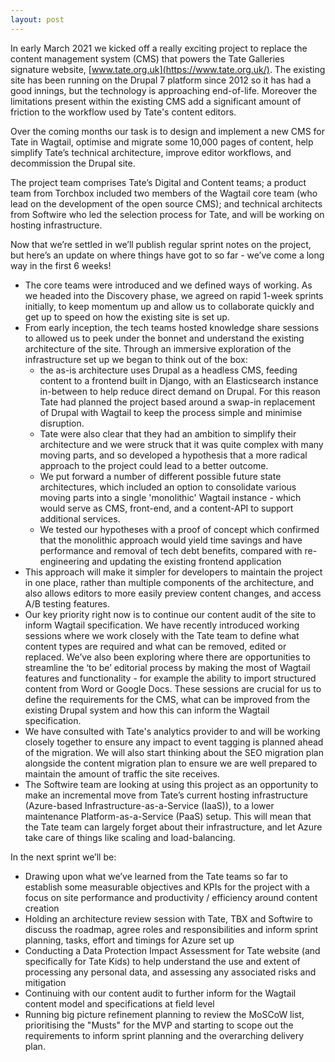 ```yaml
---
layout: post
---
```


In early March 2021 we kicked off a really exciting project to replace the content management system (CMS) that powers the Tate Galleries signature website, [www.tate.org.uk](https://www.tate.org.uk/). The existing site has been running on the Drupal 7 platform since 2012 so it has had a good innings, but the technology is approaching end-of-life. Moreover the limitations present within the existing CMS add a significant amount of friction to the workflow used by Tate's content editors.

Over the coming months our task is to design and implement a new CMS for Tate in Wagtail, optimise and migrate some 10,000 pages of content, help simplify Tate’s technical architecture, improve editor workflows, and decommission the Drupal site.

The project team comprises Tate’s Digital and Content teams; a product team from Torchbox included two members of the Wagtail core team (who lead on the development of the open source CMS); and technical architects from Softwire who led the selection process for Tate, and will be working on hosting infrastructure.

Now that we’re settled in we’ll publish regular sprint notes on the project, but here’s an update on where things have got to so far - we’ve come a long way in the first 6 weeks!

- The core teams were introduced and we defined ways of working. As we headed into the Discovery phase, we agreed on rapid 1-week sprints initially, to keep momentum up and allow us to collaborate quickly and get up to speed on how the existing site is set up.
- From early inception, the tech teams hosted knowledge share sessions to allowed us to peek under the bonnet and understand the existing architecture of the site. Through an immersive exploration of the infrastructure set up we began to think out of the box:
  - the as-is architecture uses Drupal as a headless CMS, feeding content to a frontend built in Django, with an Elasticsearch instance in-between to help reduce direct demand on Drupal. For this reason Tate had planned the project based around a swap-in replacement of Drupal with Wagtail to keep the process simple and minimise disruption.
  - Tate were also clear that they had an ambition to simplify their architecture and we were struck that it was quite complex with many moving parts, and so developed a hypothesis that a more radical approach to the project could lead to a better outcome.
  - We put forward a number of different possible future state architectures, which included an option to consolidate various moving parts into a single 'monolithic' Wagtail instance - which would serve as CMS, front-end, and a content-API to support additional services.
  - We tested our hypotheses with a proof of concept which confirmed that the monolithic approach would yield time savings and have performance and removal of tech debt benefits, compared with re-engineering and updating the existing frontend application
- This approach will make it simpler for developers to maintain the project in one place, rather than multiple components of the architecture, and also allows editors to more easily preview content changes, and access A/B testing features.
- Our key priority right now is to continue our content audit of the site to inform Wagtail specification. We have recently introduced working sessions where we work closely with the Tate team to define what content types are required and what can be removed, edited or replaced. We’ve also been exploring where there are opportunities to streamline the ‘to be’ editorial process by making the most of Wagtail features and functionality - for example the ability to import structured content from Word or Google Docs. These sessions are crucial for us to define the requirements for the CMS, what can be improved from the existing Drupal system and how this can inform the Wagtail specification.
- We have consulted with Tate's analytics provider to and will be working closely together to ensure any impact to event tagging is planned ahead of the migration. We will also start thinking about the SEO migration plan alongside the content migration plan to ensure we are well prepared to maintain the amount of traffic the site receives.
- The Softwire team are looking at using this project as an opportunity to make an incremental move from Tate’s current hosting infrastructure (Azure-based Infrastructure-as-a-Service (IaaS)), to a lower maintenance Platform-as-a-Service (PaaS) setup. This will mean that the Tate team can largely forget about their infrastructure, and let Azure take care of things like scaling and load-balancing.

In the next sprint we’ll be:

- Drawing upon what we’ve learned from the Tate teams so far to establish some measurable objectives and KPIs for the project with a focus on site performance and productivity / efficiency around content creation
- Holding an architecture review session with Tate, TBX and Softwire to discuss the roadmap, agree roles and responsibilities and inform sprint planning, tasks, effort and timings for Azure set up
- Conducting a Data Protection Impact Assessment for Tate website (and specifically for Tate Kids) to help understand the use and extent of processing any personal data, and assessing any associated risks and mitigation
- Continuing with our content audit to further inform for the Wagtail content model and specifications at field level
- Running big picture refinement planning to review the MoSCoW list, prioritising the "Musts" for the MVP and starting to scope out the requirements to inform sprint planning and the overarching delivery plan.
